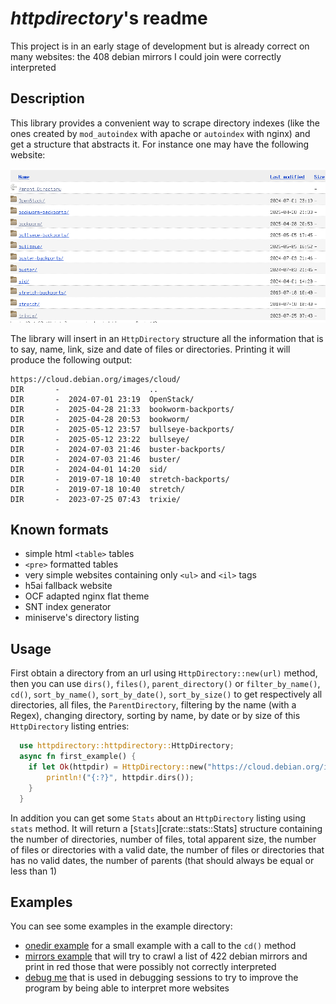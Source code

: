 # *httpdirectory*'s readme

This project is in an early stage of development but is already
correct on many websites: the 408 debian mirrors I could join
were correctly interpreted

## Description

This library provides a convenient way to scrape directory indexes
(like the ones created by `mod_autoindex` with apache or `autoindex`
with nginx) and get a structure that abstracts it. For instance one
may have the following website:

![Directory of cloud.debian.org/images/cloud/ website](cloud_debian.png)

The library will insert in an `HttpDirectory` structure all the
information that is to say, name, link, size and date of files
or directories. Printing it will produce the following output:

```text
https://cloud.debian.org/images/cloud/
DIR       -                    ..
DIR       -  2024-07-01 23:19  OpenStack/
DIR       -  2025-04-28 21:33  bookworm-backports/
DIR       -  2025-04-28 20:53  bookworm/
DIR       -  2025-05-12 23:57  bullseye-backports/
DIR       -  2025-05-12 23:22  bullseye/
DIR       -  2024-07-03 21:46  buster-backports/
DIR       -  2024-07-03 21:46  buster/
DIR       -  2024-04-01 14:20  sid/
DIR       -  2019-07-18 10:40  stretch-backports/
DIR       -  2019-07-18 10:40  stretch/
DIR       -  2023-07-25 07:43  trixie/
```

## Known formats

- simple html `<table>` tables
- `<pre>` formatted tables
- very simple websites containing only `<ul>` and `<il>` tags
- h5ai fallback website
- OCF adapted nginx flat theme
- SNT index generator
- miniserve's directory listing

## Usage

First obtain a directory from an url using `HttpDirectory::new(url)`
method, then you can use `dirs()`, `files()`, `parent_directory()` or
`filter_by_name()`, `cd()`, `sort_by_name()`, `sort_by_date()`,
`sort_by_size()` to get respectively all directories, all files, the
`ParentDirectory`, filtering by the name (with a Regex), changing
directory, sorting by name, by date or by size of this `HttpDirectory`
listing entries:

```rust
  use httpdirectory::httpdirectory::HttpDirectory;
  async fn first_example() {
    if let Ok(httpdir) = HttpDirectory::new("https://cloud.debian.org/images/cloud/").await {
        println!("{:?}", httpdir.dirs());
    }
  }
```

In addition you can get some `Stats` about an `HttpDirectory` listing
using `stats` method. It will return a [`Stats`][crate::stats::Stats] structure containing
the number of directories, number of files, total apparent size, the
number of files or directories with a valid date, the number of files
or directories that has no valid dates, the number of parents (that
should always be equal or less than 1)

## Examples

You can see some examples in the example directory:
- [onedir example](https://github.com/dupgit/httpdirectory/tree/master/examples/onedir.rs) for a small example with a
  call to the `cd()` method
- [mirrors example](https://github.com/dupgit/httpdirectory/tree/master/examples/mirrors.rs) that will try to crawl a
  list of 422 debian mirrors and print in red those that were
  possibly not correctly interpreted
- [debug me](https://github.com/dupgit/httpdirectory/tree/master/examples/debug_me.rs) that is used in debugging
  sessions to try to improve the program by being able to interpret
  more websites
